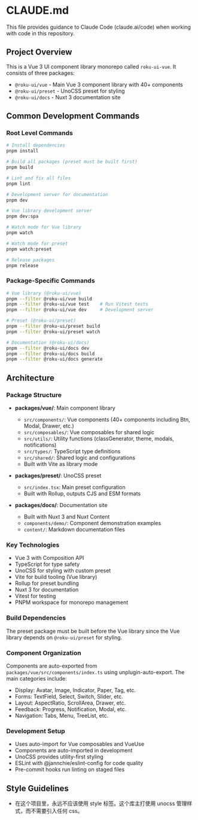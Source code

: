 # CLAUDE.md

This file provides guidance to Claude Code (claude.ai/code) when working with code in this repository.

## Project Overview

This is a Vue 3 UI component library monorepo called `roku-ui-vue`. It consists of three packages:

- `@roku-ui/vue` - Main Vue 3 component library with 40+ components
- `@roku-ui/preset` - UnoCSS preset for styling
- `@roku-ui/docs` - Nuxt 3 documentation site

## Common Development Commands

### Root Level Commands

```bash
# Install dependencies
pnpm install

# Build all packages (preset must be built first)
pnpm build

# Lint and fix all files
pnpm lint

# Development server for documentation
pnpm dev

# Vue library development server
pnpm dev:spa

# Watch mode for Vue library
pnpm watch

# Watch mode for preset
pnpm watch:preset

# Release packages
pnpm release
```

### Package-Specific Commands

```bash
# Vue library (@roku-ui/vue)
pnpm --filter @roku-ui/vue build
pnpm --filter @roku-ui/vue test    # Run Vitest tests
pnpm --filter @roku-ui/vue dev     # Development server

# Preset (@roku-ui/preset)
pnpm --filter @roku-ui/preset build
pnpm --filter @roku-ui/preset watch

# Documentation (@roku-ui/docs)
pnpm --filter @roku-ui/docs dev
pnpm --filter @roku-ui/docs build
pnpm --filter @roku-ui/docs generate
```

## Architecture

### Package Structure

- **packages/vue/**: Main component library
  - `src/components/`: Vue components (40+ components including Btn, Modal, Drawer, etc.)
  - `src/composables/`: Vue composables for shared logic
  - `src/utils/`: Utility functions (classGenerator, theme, modals, notifications)
  - `src/types/`: TypeScript type definitions
  - `src/shared/`: Shared logic and configurations
  - Built with Vite as library mode

- **packages/preset/**: UnoCSS preset
  - `src/index.tsx`: Main preset configuration
  - Built with Rollup, outputs CJS and ESM formats

- **packages/docs/**: Documentation site
  - Built with Nuxt 3 and Nuxt Content
  - `components/demo/`: Component demonstration examples
  - `content/`: Markdown documentation files

### Key Technologies

- Vue 3 with Composition API
- TypeScript for type safety
- UnoCSS for styling with custom preset
- Vite for build tooling (Vue library)
- Rollup for preset bundling
- Nuxt 3 for documentation
- Vitest for testing
- PNPM workspace for monorepo management

### Build Dependencies

The preset package must be built before the Vue library since the Vue library depends on `@roku-ui/preset` for styling.

### Component Organization

Components are auto-exported from `packages/vue/src/components/index.ts` using unplugin-auto-export. The main categories include:

- Display: Avatar, Image, Indicator, Paper, Tag, etc.
- Forms: TextField, Select, Switch, Slider, etc.
- Layout: AspectRatio, ScrollArea, Drawer, etc.
- Feedback: Progress, Notification, Modal, etc.
- Navigation: Tabs, Menu, TreeList, etc.

### Development Setup

- Uses auto-import for Vue composables and VueUse
- Components are auto-imported in development
- UnoCSS provides utility-first styling
- ESLint with @jannchie/eslint-config for code quality
- Pre-commit hooks run linting on staged files

## Style Guidelines

- 在这个项目里，永远不应该使用 style 标签。这个库主打使用 unocss 管理样式，而不需要引入任何 css。

